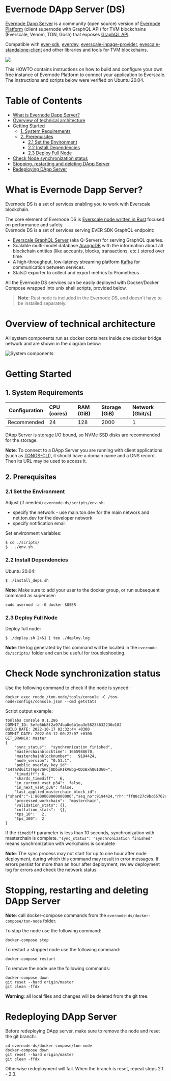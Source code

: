 # Evernode DApp Server (DS)
[Evernode Dapp Server](https://docs.evercloud.dev/products/dapp-server-ds) is a community (open source) version of [Evernode Platform](https://docs.evercloud.dev/) (client supernode with GraphQL API) for TVM blockchains (Everscale, Venom, TON, Gosh)  that exposes [GraphQL API](https://docs.evercloud.dev/reference/graphql-api).


Compatible with [ever-sdk](https://github.com/tonlabs/ever-sdk), [everdev](https://github.com/tonlabs/everdev), [everscale-inpage-provider](https://github.com/broxus/everscale-inpage-provider), [evescale-standalone-client](https://github.com/broxus/everscale-inpage-provider) and other libraries and tools for TVM blockchains. 

![](./vf-dev-program.png)

This HOWTO contains instructions on how to build and configure your own free instance of Evernode Platform to connect your application to Everscale. The instructions and scripts below were verified on Ubuntu 20.04.

# Table of Contents
- [What is Evernode Dapp Server?](#what-is-evernode-dapp-server)
- [Overview of technical architecture](#overview-of-technical-architecture)
- [Getting Started](#getting-started)
  - [1. System Requirements](#1-system-requirements)
  - [2. Prerequisites](#2-prerequisites)
    - [2.1 Set the Environment](#21-set-the-environment)
    - [2.2 Install Dependencies](#22-install-dependencies)
    - [2.3 Deploy Full Node](#23-deploy-full-node)
- [Check Node synchronization status](#Check-Node-synchronization-status)
- [Stopping, restarting and deleting DApp Server](#stopping-restarting-and-deleting-dapp-server)
- [Redeploying DApp Server](#redeploying-dapp-server)

# What is Evernode Dapp Server?

Evernode DS is a set of services enabling you to work with Everscale blockchain.

The core element of Evernode DS is [Everscale node written in Rust](https://github.com/tonlabs/ton-labs-node) focused on performance and safety.\
Evernode DS is a set of services serving EVER SDK GraphQL endpoint:
 - [Everscale GraphQL Server](https://github.com/tonlabs/ton-q-server) (aka Q-Server) for serving GraphQL queries.
 -  Scalable multi-model database [ArangoDB](https://www.arangodb.com/documentation/) with the information about all blockchain entities (like accounts, blocks, transactions, etc.) stored over time
 - A high-throughput, low-latency streaming platform [Kafka](https://kafka.apache.org/documentation/) for communication between services.
 - StatsD exporter to collect and export metrics to Prometheus 

All the Evernode DS services can be easily deployed with Docker/Docker Compose wrapped into unix shell scripts, provided below.

> **Note**: Rust node is included in the Evernode DS, and doesn't have to be installed separately.

# Overview of technical architecture

All system components run as docker containers inside one docker bridge network and are shown in the diagram below:

![System components](./docs/system_components.svg)

# Getting Started

## 1. System Requirements
| Configuration | CPU (cores) | RAM (GiB) | Storage (GiB) | Network (Gbit/s)|
|---|:---|:---|:---|:---|
| Recommended |24|128|2000|1| 

DApp Server is storage I/O bound, so NVMe SSD disks are recommended for the storage.

**Note**: To connect to a DApp Server you are running with client applications (such as [TONOS-CLI](https://github.com/tonlabs/tonos-cli#21-set-the-network-and-parameter-values)), it should have a domain name and a DNS record. Then its URL may be used to access it.

## 2. Prerequisites
### 2.1 Set the Environment
Adjust (if needed) `evernode-ds/scripts/env.sh`:
- specify the network - use main.ton.dev for the main network and net.ton.dev for the developer network
- specify notification email

Set environment variables:

    $ cd ./scripts/
    $ . ./env.sh 


### 2.2 Install Dependencies
Ubuntu 20.04:

    $ ./install_deps.sh
    
**Note**: Make sure to add your user to the docker group, or run subsequent command as superuser:


    sudo usermod -a -G docker $USER


### 2.3 Deploy Full Node
Deploy full node:

    $ ./deploy.sh 2>&1 | tee ./deploy.log


**Note**: the log generated by this command will be located in the `evernode-ds/scripts/` folder and can be useful for troubleshooting.

# Check Node synchronization status

Use the following command to check if the node is synced:

    docker exec rnode /ton-node/tools/console -C /ton-node/configs/console.json --cmd getstats

Script output example:
```
tonlabs console 0.1.286
COMMIT_ID: 5efe6bb8f2a974ba0e6b1ea3e58233632236e182
BUILD_DATE: 2022-10-17 02:32:44 +0300
COMMIT_DATE: 2022-08-12 00:22:07 +0300
GIT_BRANCH: master
{
	"sync_status":	"synchronization_finished",
	"masterchainblocktime":	1665988670,
	"masterchainblocknumber":	9194424,
	"node_version":	"0.51.1",
	"public_overlay_key_id":	"S4TaVdGitzTApe7GFCj8DbuRIkVEbg+ODzBxhQGIUG0=",
	"timediff":	6,
	"shards_timediff":	6,
	"in_current_vset_p34":	false,
	"in_next_vset_p36":	false,
	"last_applied_masterchain_block_id":	{"shard":"-1:8000000000000000","seq_no":9194424,"rh":"ff88c27c9bc65762da222d6c14a163a96f7c74b65d1930735e23266a3b07ee8b","fh":"208bf95293feec1afdfdbd65a63c5f3ac4cd6a6fa15ac9e4e88fbfbd6a883edc"},
	"processed_workchain":	"masterchain",
	"validation_stats":	{},
	"collation_stats":	{},
	"tps_10":	2,
	"tps_300":	2
}
```
If the `timediff` parameter is less than 10 seconds, synchronization with masterchain is complete.
`"sync_status": "synchronization finished"` means synchronization with workchains is complete

**Note**: The sync process may not start for up to one hour after node deployment, during which this command may result in error messages. If errors persist for more than an hour after deployment, review deployment log for errors and check the network status.


# Stopping, restarting and deleting DApp Server

**Note**: call docker-compose commands from the `evernode-ds/docker-compose/ton-node` folder.
    
To stop the node use the following command:

    docker-compose stop

To restart a stopped node use the following command:
    
    docker-compose restart

To remove the node use the following commands:
    
    docker-compose down
    git reset --hard origin/master
    git clean -ffdx
    
**Warning**: all local files and changes will be deleted from the git tree.

# Redeploying DApp Server

Before redeploying DApp server, make sure to remove the node and reset the git branch:
    
    cd evernode-ds/docker-compose/ton-node
    docker-compose down
    git reset --hard origin/master
    git clean -ffdx

Otherwise redeployment will fail.
When the branch is reset, repeat steps 2.1 - 2.3.

